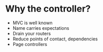 Why the controller?
===============
      
* MVC is well known
* Name carries expectations
* Drain your routers
* Reduce points of contact, dependencies
* Page controllers
